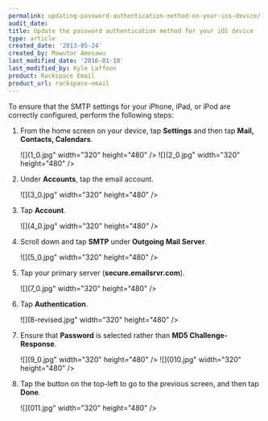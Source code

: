 ```yaml
---
permalink: updating-password-authentication-method-on-your-ios-device/
audit_date:
title: Update the password authentication method for your iOS device
type: article
created_date: '2013-05-24'
created_by: Mawutor Amesawu
last_modified_date: '2016-01-18'
last_modified_by: Kyle Laffoon
product: Rackspace Email
product_url: rackspace-email
---
```


To ensure that the SMTP settings for your iPhone, iPad, or iPod are correctly configured, perform the following steps:

1. From the home screen on your device, tap **Settings** and then tap **Mail, Contacts, Calendars**.

    ![](1_0.jpg" width="320" height="480" /> ![](2_0.jpg" width="320" height="480" />

2. Under **Accounts**, tap the email account.

    ![](3_0.jpg" width="320" height="480" />

3. Tap **Account**.

    ![](4_0.jpg" width="320" height="480" />

4. Scroll down and tap **SMTP** under **Outgoing Mail Server**.

    ![](5_0.jpg" width="320" height="480" />

5. Tap your primary server (**secure.emailsrvr.com**).

    ![](7_0.jpg" width="320" height="480" />

6. Tap **Authentication**.

    ![](8-revised.jpg" width="320" height="480" />

7. Ensure that **Password** is selected rather than **MD5 Challenge-Response**.

    ![](9_0.jpg" width="320" height="480" /> ![](010.jpg" width="320" height="480" />

8. Tap the button on the top-left to go to the previous screen, and then tap **Done**.

    ![](011.jpg" width="320" height="480" />
